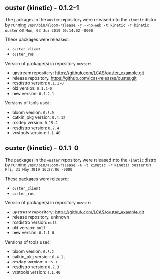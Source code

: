 ## ouster (kinetic) - 0.1.2-1

The packages in the `ouster` repository were released into the `kinetic` distro by running `/usr/bin/bloom-release -y --no-web -t kinetic -r kinetic ouster` on `Mon, 03 Jun 2019 10:14:02 -0000`

These packages were released:
- `ouster_client`
- `ouster_ros`

Version of package(s) in repository `ouster`:

- upstream repository: https://github.com/LCAS/ouster_example.git
- release repository: https://github.com/lcas-releases/ouster.git
- rosdistro version: `0.1.1-0`
- old version: `0.1.1-0`
- new version: `0.1.2-1`

Versions of tools used:

- bloom version: `0.8.0`
- catkin_pkg version: `0.4.12`
- rosdep version: `0.15.2`
- rosdistro version: `0.7.4`
- vcstools version: `0.1.40`


## ouster (kinetic) - 0.1.1-0

The packages in the `ouster` repository were released into the `kinetic` distro by running `/usr/bin/bloom-release -n -t kinetic -r kinetic ouster` on `Fri, 31 May 2019 16:27:06 -0000`

These packages were released:
- `ouster_client`
- `ouster_ros`

Version of package(s) in repository `ouster`:

- upstream repository: https://github.com/LCAS/ouster_example.git
- release repository: unknown
- rosdistro version: `null`
- old version: `null`
- new version: `0.1.1-0`

Versions of tools used:

- bloom version: `0.7.2`
- catkin_pkg version: `0.4.11`
- rosdep version: `0.15.1`
- rosdistro version: `0.7.3`
- vcstools version: `0.1.40`


